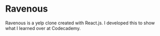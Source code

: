 # Ravenous
Ravenous is a yelp clone created with React.js. I developed this to show what I learned over at Codecademy.
